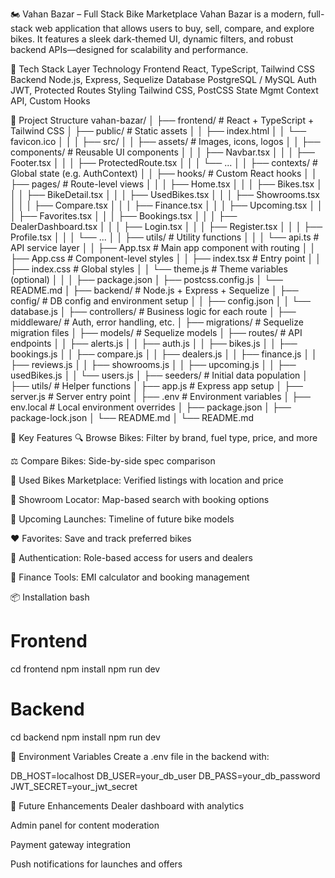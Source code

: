 🏍️ Vahan Bazar – Full Stack Bike Marketplace
Vahan Bazar is a modern, full-stack web application that allows users to buy, sell, compare, and explore bikes. It features a sleek dark-themed UI, dynamic filters, and robust backend APIs—designed for scalability and performance.

🚀 Tech Stack
Layer	Technology
Frontend	React, TypeScript, Tailwind CSS
Backend	Node.js, Express, Sequelize
Database	PostgreSQL / MySQL
Auth	JWT, Protected Routes
Styling	Tailwind CSS, PostCSS
State Mgmt	Context API, Custom Hooks

🧱 Project Structure
vahan-bazar/
│
├── frontend/                         # React + TypeScript + Tailwind CSS
│   ├── public/                       # Static assets
│   │   ├── index.html
│   │   └── favicon.ico
│   │
│   ├── src/
│   │   ├── assets/                   # Images, icons, logos
│   │   ├── components/              # Reusable UI components
│   │   │   ├── Navbar.tsx
│   │   │   ├── Footer.tsx
│   │   │   ├── ProtectedRoute.tsx
│   │   │   └── ...
│   │   ├── contexts/                # Global state (e.g. AuthContext)
│   │   ├── hooks/                   # Custom React hooks
│   │   ├── pages/                   # Route-level views
│   │   │   ├── Home.tsx
│   │   │   ├── Bikes.tsx
│   │   │   ├── BikeDetail.tsx
│   │   │   ├── UsedBikes.tsx
│   │   │   ├── Showrooms.tsx
│   │   │   ├── Compare.tsx
│   │   │   ├── Finance.tsx
│   │   │   ├── Upcoming.tsx
│   │   │   ├── Favorites.tsx
│   │   │   ├── Bookings.tsx
│   │   │   ├── DealerDashboard.tsx
│   │   │   ├── Login.tsx
│   │   │   ├── Register.tsx
│   │   │   ├── Profile.tsx
│   │   │   └── ...
│   │   ├── utils/                   # Utility functions
│   │   │   └── api.ts               # API service layer
│   │   ├── App.tsx                  # Main app component with routing
│   │   ├── App.css                  # Component-level styles
│   │   ├── index.tsx                # Entry point
│   │   ├── index.css                # Global styles
│   │   └── theme.js                 # Theme variables (optional)
│   │
│   ├── package.json
│   ├── postcss.config.js
│   └── README.md
│
├── backend/                          # Node.js + Express + Sequelize
│   ├── config/                       # DB config and environment setup
│   │   ├── config.json
│   │   └── database.js
│   ├── controllers/                 # Business logic for each route
│   ├── middleware/                  # Auth, error handling, etc.
│   ├── migrations/                  # Sequelize migration files
│   ├── models/                      # Sequelize models
│   ├── routes/                      # API endpoints
│   │   ├── alerts.js
│   │   ├── auth.js
│   │   ├── bikes.js
│   │   ├── bookings.js
│   │   ├── compare.js
│   │   ├── dealers.js
│   │   ├── finance.js
│   │   ├── reviews.js
│   │   ├── showrooms.js
│   │   ├── upcoming.js
│   │   ├── usedBikes.js
│   │   └── users.js
│   ├── seeders/                     # Initial data population
│   ├── utils/                       # Helper functions
│   ├── app.js                       # Express app setup
│   ├── server.js                    # Server entry point
│   ├── .env                         # Environment variables
│   ├── env.local                    # Local environment overrides
│   ├── package.json
│   ├── package-lock.json
│   └── README.md
│
└── README.md  

🌟 Key Features
🔍 Browse Bikes: Filter by brand, fuel type, price, and more

⚖️ Compare Bikes: Side-by-side spec comparison

🛵 Used Bikes Marketplace: Verified listings with location and price

🏢 Showroom Locator: Map-based search with booking options

📅 Upcoming Launches: Timeline of future bike models

❤️ Favorites: Save and track preferred bikes

🔐 Authentication: Role-based access for users and dealers

💸 Finance Tools: EMI calculator and booking management

📦 Installation
bash
# Frontend
cd frontend
npm install
npm run dev

# Backend
cd backend
npm install
npm run dev

🔐 Environment Variables
Create a .env file in the backend with:

DB_HOST=localhost
DB_USER=your_db_user
DB_PASS=your_db_password
JWT_SECRET=your_jwt_secret

📌 Future Enhancements
Dealer dashboard with analytics

Admin panel for content moderation

Payment gateway integration

Push notifications for launches and offers
